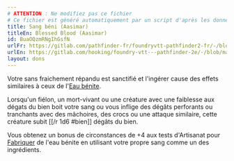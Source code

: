 ```yaml
---
# ATTENTION : Ne modifiez pas ce fichier
# Ce fichier est généré automatiquement par un script d'après les données du module Foundry VTT officiel et de sa traduction
title: Sang béni (Aasimar)
titleEn: Blessed Blood (Aasimar)
id: BuaOQzmRNgIhGsfN
urlFr: https://gitlab.com/pathfinder-fr/foundryvtt-pathfinder2-fr/-/blob/master/data/feats/BuaOQzmRNgIhGsfN.htm
urlEn: https://gitlab.com/hooking/foundry-vtt---pathfinder-2e/-/blob/master/packs/data/feats.db/blessed-blood-aasimar.json
layout: dons
---
```

Votre sans fraichement répandu est sanctifié et l'ingérer cause des effets similaires à ceux de l'[Eau bénite](../équipements/eau-bénite.html).

Lorsqu'un fiélon, un mort-vivant ou une créature avec une faiblesse aux dégats du bien boit votre sang ou vous inflige des dégâts perforants ou tranchants avec des mâchoires, des crocs ou une attaque similaire, cette créature subit [[/r 1d6 #bien]] dégâts du bien.

Vous obtenez un bonus de circonstances de +4 aux tests d'Artisanat pour [Fabriquer](../actions/fabriquer.html) de l'eau bénite en utilisant votre propre sang comme un des ingrédients.
